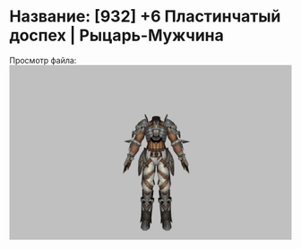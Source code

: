 # Название: [932] +6 Пластинчатый доспех | Рыцарь-Мужчина

Просмотр файла:
![p000003.png](p000003.png)